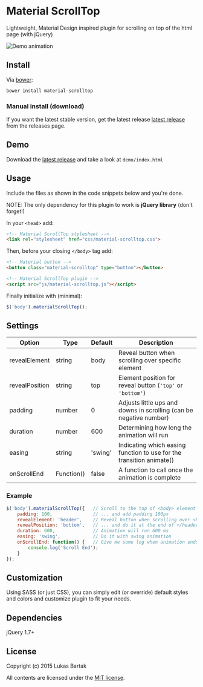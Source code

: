 # Material ScrollTop

Lightweight, Material Design inspired plugin for scrolling on top of the html page (with jQuery)

![Demo animation](https://github.com/bartholomej/material-scrollTop/blob/master/demo/images/material-scrolltop-animation.gif)

## Install

Via [bower](https://github.com/bartholomej/material-scrollTop/blob/master/bower.json):
```bash
bower install material-scrolltop
```

### Manual install (download)

If you want the latest stable version, get the latest release [latest release](https://github.com/bartholomej/material-scrollTop/releases/latest) from the releases page.

## Demo
Download the [latest release](https://github.com/bartholomej/material-scrollTop/releases/latest) and take a look at `demo/index.html`

## Usage

Include the files as shown in the code snippets below and you're done.

NOTE: The only dependency for this plugin to work is **jQuery library** (don't forget!)

In your `<head>` add:
```html
<!-- Material ScrollTop stylesheet -->
<link rel="stylesheet" href="css/material-scrolltop.css">
```

Then, before your closing `</body>` tag add:
```html
<!-- Material button -->
<button class="material-scrolltop" type="button"></button>

<!-- Material ScrollTop plugin -->
<script src="js/material-scrolltop.js"></script>
```

Finally initialize with (minimal):
```javascript
$('body').materialScrollTop();
```

## Settings

Option | Type | Default | Description
------ | ---- | ------- | -----------
revealElement | string | body | Reveal button when scrolling over specific element
revealPosition | string | top | Element position for reveal button (`'top'` or `'bottom'`)
padding | number  | 0 | Adjusts little ups and downs in scrolling (can be negative number)
duration | number | 600 | Determining how long the animation will run
easing | string | 'swing' | Indicating which easing function to use for the transition animate()
onScrollEnd | Function() | false | A function to call once the animation is complete

### Example

```javascript
$('body').materialScrollTop({   // Scroll to the top of <body> element ...
    padding: 100,               // ... and add padding 100px
    revealElement: 'header',    // Reveal button when scrolling over <header> ...
    revealPosition: 'bottom',   // ... and do it at the end of </header> element
    duration: 600,              // Animation will run 600 ms
    easing: 'swing',            // Do it with swing animation
    onScrollEnd: function() {   // Give me some log when animation ends
        console.log('Scroll End');
    }
});
```

## Customization

Using SASS (or just CSS), you can simply edit (or override) default styles and colors and customize plugin to fit your needs.

## Dependencies

jQuery 1.7+

## License

Copyright (c) 2015 Lukas Bartak

All contents are licensed under the [MIT license].

[MIT license]: LICENSE